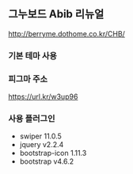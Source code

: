 ## 그누보드 Abib 리뉴얼

http://berryme.dothome.co.kr/CHB/

### 기본 테마 사용


### 피그마 주소

https://url.kr/w3up96

### 사용 플러그인

- swiper 11.0.5
- jquery v2.2.4
- bootstrap-icon 1.11.3
- bootstrap v4.6.2
